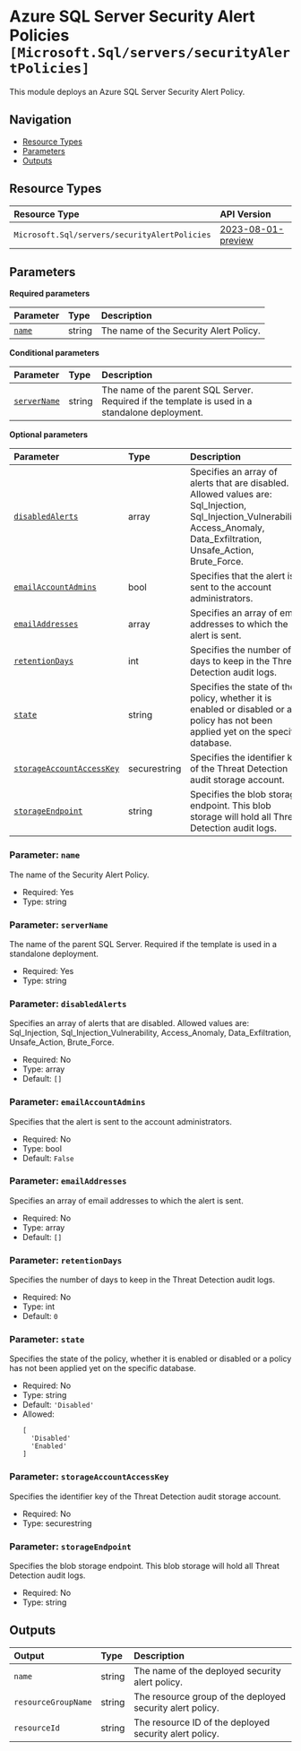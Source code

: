 # Azure SQL Server Security Alert Policies `[Microsoft.Sql/servers/securityAlertPolicies]`

This module deploys an Azure SQL Server Security Alert Policy.

## Navigation

- [Resource Types](#Resource-Types)
- [Parameters](#Parameters)
- [Outputs](#Outputs)

## Resource Types

| Resource Type | API Version |
| :-- | :-- |
| `Microsoft.Sql/servers/securityAlertPolicies` | [2023-08-01-preview](https://learn.microsoft.com/en-us/azure/templates/Microsoft.Sql/servers/securityAlertPolicies) |

## Parameters

**Required parameters**

| Parameter | Type | Description |
| :-- | :-- | :-- |
| [`name`](#parameter-name) | string | The name of the Security Alert Policy. |

**Conditional parameters**

| Parameter | Type | Description |
| :-- | :-- | :-- |
| [`serverName`](#parameter-servername) | string | The name of the parent SQL Server. Required if the template is used in a standalone deployment. |

**Optional parameters**

| Parameter | Type | Description |
| :-- | :-- | :-- |
| [`disabledAlerts`](#parameter-disabledalerts) | array | Specifies an array of alerts that are disabled. Allowed values are: Sql_Injection, Sql_Injection_Vulnerability, Access_Anomaly, Data_Exfiltration, Unsafe_Action, Brute_Force. |
| [`emailAccountAdmins`](#parameter-emailaccountadmins) | bool | Specifies that the alert is sent to the account administrators. |
| [`emailAddresses`](#parameter-emailaddresses) | array | Specifies an array of email addresses to which the alert is sent. |
| [`retentionDays`](#parameter-retentiondays) | int | Specifies the number of days to keep in the Threat Detection audit logs. |
| [`state`](#parameter-state) | string | Specifies the state of the policy, whether it is enabled or disabled or a policy has not been applied yet on the specific database. |
| [`storageAccountAccessKey`](#parameter-storageaccountaccesskey) | securestring | Specifies the identifier key of the Threat Detection audit storage account. |
| [`storageEndpoint`](#parameter-storageendpoint) | string | Specifies the blob storage endpoint. This blob storage will hold all Threat Detection audit logs. |

### Parameter: `name`

The name of the Security Alert Policy.

- Required: Yes
- Type: string

### Parameter: `serverName`

The name of the parent SQL Server. Required if the template is used in a standalone deployment.

- Required: Yes
- Type: string

### Parameter: `disabledAlerts`

Specifies an array of alerts that are disabled. Allowed values are: Sql_Injection, Sql_Injection_Vulnerability, Access_Anomaly, Data_Exfiltration, Unsafe_Action, Brute_Force.

- Required: No
- Type: array
- Default: `[]`

### Parameter: `emailAccountAdmins`

Specifies that the alert is sent to the account administrators.

- Required: No
- Type: bool
- Default: `False`

### Parameter: `emailAddresses`

Specifies an array of email addresses to which the alert is sent.

- Required: No
- Type: array
- Default: `[]`

### Parameter: `retentionDays`

Specifies the number of days to keep in the Threat Detection audit logs.

- Required: No
- Type: int
- Default: `0`

### Parameter: `state`

Specifies the state of the policy, whether it is enabled or disabled or a policy has not been applied yet on the specific database.

- Required: No
- Type: string
- Default: `'Disabled'`
- Allowed:
  ```Bicep
  [
    'Disabled'
    'Enabled'
  ]
  ```

### Parameter: `storageAccountAccessKey`

Specifies the identifier key of the Threat Detection audit storage account.

- Required: No
- Type: securestring

### Parameter: `storageEndpoint`

Specifies the blob storage endpoint. This blob storage will hold all Threat Detection audit logs.

- Required: No
- Type: string

## Outputs

| Output | Type | Description |
| :-- | :-- | :-- |
| `name` | string | The name of the deployed security alert policy. |
| `resourceGroupName` | string | The resource group of the deployed security alert policy. |
| `resourceId` | string | The resource ID of the deployed security alert policy. |
